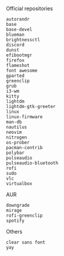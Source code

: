 Official repositories

    autorandr
    base
    base-devel
    blueman
    brightnessctl
    discord
    dunst
    efibootmgr
    firefox
    flameshot
    font awesome
    gparted
    greenclip
    grub
    i3-wm
    kitty
    lightdm
    lightdm-gtk-greeter
    linux
    linux-firmware
    man-db
    nautilus
    neovim
    nitrogen
    os-prober
    pacman-contrib
    polybar
    pulseaudio
    pulseaudio-bluetooth
    rofi
    sudo
    vlc
    virtualbox

AUR

    downgrade
    mirage
    rofi-greenclip
    spotify

Others

    clear sans font
    yay